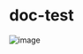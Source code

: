 # doc-test

![image](https://user-images.githubusercontent.com/97095935/174976825-84cb2cc5-4bcf-48cb-8f89-970b887e32c1.png)
